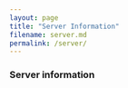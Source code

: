 ```yaml
---
layout: page
title: "Server Information"
filename: server.md
permalink: /server/
---
```


### Server information
